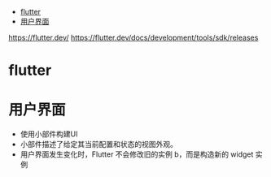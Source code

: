 <!-- TOC -->

- [flutter](#flutter)
- [用户界面](#用户界面)

<!-- /TOC -->

https://flutter.dev/
https://flutter.dev/docs/development/tools/sdk/releases

# flutter

# 用户界面

* 使用小部件构建UI
* 小部件描述了给定其当前配置和状态的视图外观。
* 用户界面发生变化时，Flutter 不会修改旧的实例 b，而是构造新的 widget 实例
